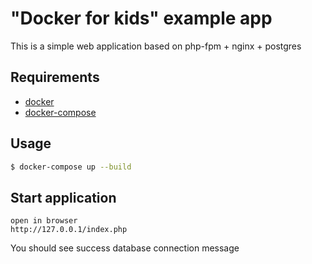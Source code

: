 # "Docker for kids" example app

This is a simple web application based on php-fpm + nginx + postgres

## Requirements
- [docker](https://docs.docker.com/engine/install/)
- [docker-compose](https://docs.docker.com/compose/install/)

## Usage

```bash
$ docker-compose up --build
```

## Start application

```
open in browser
http://127.0.0.1/index.php
```

You should see success database connection message